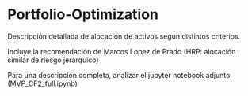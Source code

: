 # Portfolio-Optimization

Descripción detallada de alocación de activos según distintos criterios.

Incluye la recomendación de Marcos Lopez de Prado (HRP: alocación similar de riesgo jerárquico)

Para una descripción completa, analizar el jupyter notebook adjunto (MVP_CF2_full.ipynb)
